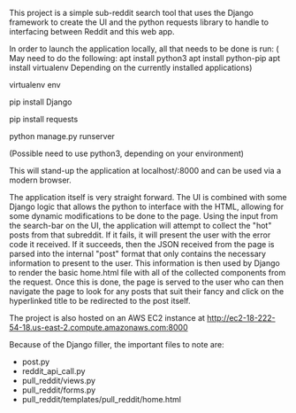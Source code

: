 This project is a simple sub-reddit search tool that uses the Django framework to create the UI and the
python requests library to handle to interfacing between Reddit and this web app.

In order to launch the application locally, all that needs to be done is run:
( May need to do the following:
apt install python3
apt install python-pip
apt install virtualenv
Depending on the currently installed applications)

virtualenv env

pip install Django

pip install requests

python manage.py runserver

(Possible need to use python3, depending on your environment)

This will stand-up the application at localhost/:8000 and can be used via a modern browser.

The application itself is very straight forward. The UI is combined with some Django logic that allows the 
python to interface with the HTML, allowing for some dynamic modifications to be done to the page. Using 
the input from the search-bar on the UI, the application will attempt to collect the "hot" posts from that
subreddit. If it fails, it will present the user with the error code it received. If it succeeds, then
the JSON received from the page is parsed into the internal "post" format that only contains the necessary
information to present to the user. This information is then used by Django to render the basic home.html
file with all of the collected components from the request. Once this is done, the page is served to the 
user who can then navigate the page to look for any posts that suit their fancy and click on the hyperlinked
title to be redirected to the post itself. 

The project is also hosted on an AWS EC2 instance at 
http://ec2-18-222-54-18.us-east-2.compute.amazonaws.com:8000

Because of the Django filler, the important files to note are:
- post.py
- reddit_api_call.py
- pull_reddit/views.py
- pull_reddit/forms.py
- pull_reddit/templates/pull_reddit/home.html
